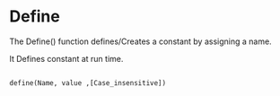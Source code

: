 # Define

The Define() function defines/Creates a constant by assigning a name.

It Defines constant at run time. 

``` Syntax:

define(Name, value ,[Case_insensitive])

```

